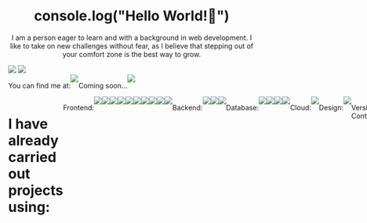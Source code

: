 <div align="center">
<h1>console.log("Hello World!👋")</h1>

I am a person eager to learn and with a background in web development. I like to take on new challenges without fear, as I believe that stepping out of your comfort zone is the best way to grow.
</div>

<div style="display: flex, align-items: center">
<img src="https://github-readme-stats.vercel.app/api?username=guimorgado&show_icons=true&theme=transparent" />
<img src="https://github-readme-stats.vercel.app/api/top-langs/?username=guimorgado&theme=blue-green" />
</div>


<div style="display: flex" align="center">
<p>You can find me at:</p>
<a href="https://www.linkedin.com/in/guimorgado/" target="_blank">
<img src="https://img.shields.io/badge/LinkedIn-0077B5?style=for-the-badge&logo=linkedin&logoColor=white" />
</a>
<p>Coming soon...</p>
<img src="https://img.shields.io/badge/website-000000?style=for-the-badge&logo=About.me&logoColor=white" />
</div>

<div style="display: flex">
<h1>I have already carried out projects using:</h1>

<p>Frontend:</p>

<img src="https://img.shields.io/badge/HTML5-E34F26?style=for-the-badge&logo=html5&logoColor=white" />
<img src="https://img.shields.io/badge/CSS3-1572B6?style=for-the-badge&logo=css3&logoColor=white" />
<img src="https://img.shields.io/badge/JavaScript-F7DF1E?style=for-the-badge&logo=javascript&logoColor=black" />
<img src="https://img.shields.io/badge/Sass-CC6699?style=for-the-badge&logo=sass&logoColor=white" />
<img src="https://img.shields.io/badge/React-20232A?style=for-the-badge&logo=react&logoColor=61DAFB" />
<img src="https://img.shields.io/badge/Tailwind_CSS-38B2AC?style=for-the-badge&logo=tailwind-css&logoColor=white" />
<img src="https://img.shields.io/badge/Bootstrap-563D7C?style=for-the-badge&logo=bootstrap&logoColor=white" />
<img src="https://img.shields.io/badge/styled--components-DB7093?style=for-the-badge&logo=styled-components&logoColor=white" />
<img src="https://img.shields.io/badge/Redux-593D88?style=for-the-badge&logo=redux&logoColor=white" />
<img src="https://img.shields.io/badge/React_Router-CA4245?style=for-the-badge&logo=react-router&logoColor=white" />

<p>Backend:</p>

<img src="https://img.shields.io/badge/Express.js-404D59?style=for-the-badge" />
<img src="https://img.shields.io/badge/Node.js-43853D?style=for-the-badge&logo=node.js&logoColor=white" />
<img src="https://img.shields.io/badge/Laravel-FF2D20?style=for-the-badge&logo=laravel&logoColor=white" />

<p>Database:</p>

<img src="https://img.shields.io/badge/MySQL-00000F?style=for-the-badge&logo=mysql&logoColor=white" />
<img src="https://img.shields.io/badge/PostgreSQL-316192?style=for-the-badge&logo=postgresql&logoColor=white" />
<img src="https://img.shields.io/badge/MongoDB-4EA94B?style=for-the-badge&logo=mongodb&logoColor=white" />
<img src="https://img.shields.io/badge/SQLite-07405E?style=for-the-badge&logo=sqlite&logoColor=white" />

<p>Cloud:</p>

<img src="https://img.shields.io/badge/Amazon_AWS-232F3E?style=for-the-badge&logo=amazon-aws&logoColor=white" />

<p>Design:</p>

<img src="https://img.shields.io/badge/Figma-F24E1E?style=for-the-badge&logo=figma&logoColor=white" />

<p>Versions Control:</p>

<img src="https://img.shields.io/badge/GIT-E44C30?style=for-the-badge&logo=git&logoColor=white" />
</div>
